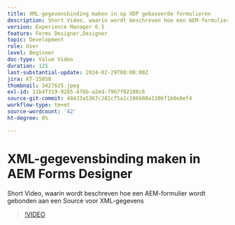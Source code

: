 ```yaml
---
title: XML-gegevensbinding maken in op XDP gebaseerde formulieren
description: Short Video, waarin wordt beschreven hoe een AEM-formulier wordt gebonden aan een Source voor XML-gegevens
version: Experience Manager 6.5
feature: Forms Designer,Designer
topic: Development
role: User
level: Beginner
doc-type: Value Video
duration: 125
last-substantial-update: 2024-02-29T00:00:00Z
jira: KT-15058
thumbnail: 3427625.jpeg
exl-id: 11b4f319-9285-478b-a2ed-7967f02108c6
source-git-commit: 48433a5367c281cf5a1c106b08a1306f1b0e8ef4
workflow-type: tm+mt
source-wordcount: '42'
ht-degree: 0%

---
```


# XML-gegevensbinding maken in AEM Forms Designer

Short Video, waarin wordt beschreven hoe een AEM-formulier wordt gebonden aan een Source voor XML-gegevens

>[!VIDEO](https://video.tv.adobe.com/v/3427625/?learn=on)
